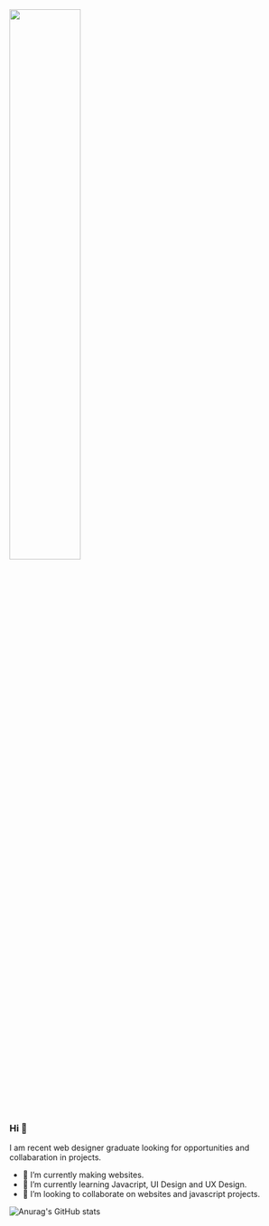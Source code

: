 <img width="50%" src="https://disneyplusbrasil.com.br/wp-content/uploads/2020/12/A-Familia-Dinossauros.jpg">

### Hi 👋
I am recent web designer graduate looking for opportunities and collabaration in projects.
- 🔭 I’m currently making websites.
- 🌱 I’m currently learning Javacript, UI Design and UX Design.
- 🤝 I’m looking to collaborate on websites and javascript projects.

![Anurag's GitHub stats](https://github-readme-stats.vercel.app/api?username=palmaxp&show_icons=true&theme=radical)
